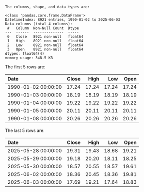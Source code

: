 ```text
The columns, shape, and data types are:

<class 'pandas.core.frame.DataFrame'>
DatetimeIndex: 8921 entries, 1990-01-02 to 2025-06-03
Data columns (total 4 columns):
 #   Column  Non-Null Count  Dtype  
---  ------  --------------  -----  
 0   Close   8921 non-null   float64
 1   High    8921 non-null   float64
 2   Low     8921 non-null   float64
 3   Open    8921 non-null   float64
dtypes: float64(4)
memory usage: 348.5 KB

```

The first 5 rows are:

| Date                |   Close |   High |   Low |   Open |
|:--------------------|--------:|-------:|------:|-------:|
| 1990-01-02 00:00:00 |   17.24 |  17.24 | 17.24 |  17.24 |
| 1990-01-03 00:00:00 |   18.19 |  18.19 | 18.19 |  18.19 |
| 1990-01-04 00:00:00 |   19.22 |  19.22 | 19.22 |  19.22 |
| 1990-01-05 00:00:00 |   20.11 |  20.11 | 20.11 |  20.11 |
| 1990-01-08 00:00:00 |   20.26 |  20.26 | 20.26 |  20.26 |

The last 5 rows are:

| Date                |   Close |   High |   Low |   Open |
|:--------------------|--------:|-------:|------:|-------:|
| 2025-05-28 00:00:00 |   19.31 |  19.43 | 18.68 |  19.21 |
| 2025-05-29 00:00:00 |   19.18 |  20.20 | 18.11 |  18.25 |
| 2025-05-30 00:00:00 |   18.57 |  20.55 | 18.57 |  19.61 |
| 2025-06-02 00:00:00 |   18.36 |  20.45 | 18.36 |  19.81 |
| 2025-06-03 00:00:00 |   17.69 |  19.21 | 17.64 |  18.83 |